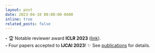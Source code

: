```yaml
---
layout: post
date: 2023-04-10 00:00:00-0400
inline: true
related_posts: false
---
```

**\-** :trophy: Notable reviewer award **ICLR 2023** ([link](https://blog.iclr.cc/2023/04/05/announcing-notable-reviewers-and-area-chairs-at-iclr-2023/)).
<br> **\-**
Four papers accepted to **IJCAI 2023**! :sparkles: See [publications](publications/) for details.
